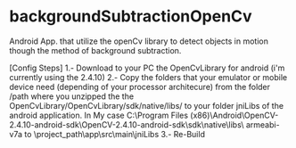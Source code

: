 # backgroundSubtractionOpenCv
Android App. that utilize the openCv library to detect objects in motion though the method of background subtraction.

[Config Steps]
  1.- Download to your PC the OpenCvLibrary for android (i'm currently using the 2.4.10)
  2.- Copy the folders that your emulator or mobile device need (depending of your processor architecure)
    from the folder /path where you unzipped the the OpenCvLibrary/OpenCvLibrary/sdk/native/libs/ to your folder jniLibs of the android 
    application.
    In My case C:\Program Files (x86)\Android\OpenCV-2.4.10-android-sdk\OpenCV-2.4.10-android-sdk\sdk\native\libs\ armeabi-v7a
    to  \project_path\app\src\main\jniLibs
  3.- Re-Build

